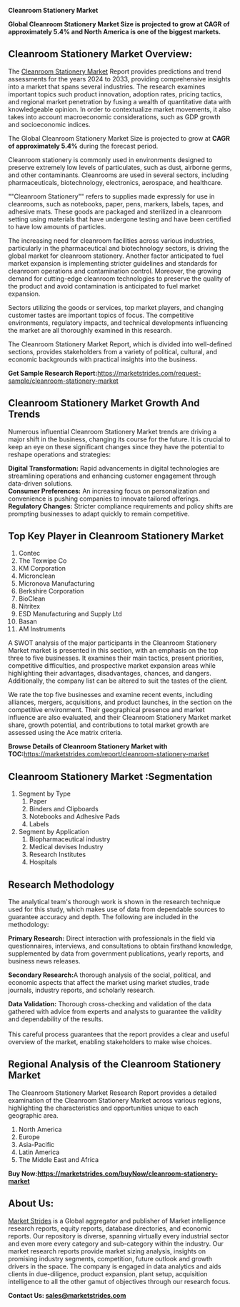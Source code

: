 <p><strong>Cleanroom Stationery Market</strong></p>
<p><strong>Global Cleanroom Stationery Market Size is projected to grow at CAGR of approximately 5.4% and North America is one of the biggest markets.</strong></p>
<h2>Cleanroom Stationery Market Overview:</h2>
<p>The <a href="https://marketstrides.com/report/cleanroom-stationery-market">Cleanroom Stationery Market</a> Report provides predictions and trend assessments for the years 2024 to 2033, providing comprehensive insights into a market that spans several industries. The research examines important topics such product innovation, adoption rates, pricing tactics, and regional market penetration by fusing a wealth of quantitative data with knowledgeable opinion. In order to contextualize market movements, it also takes into account macroeconomic considerations, such as GDP growth and socioeconomic indices.</p>
<p>The Global Cleanroom Stationery Market Size is projected to grow at <strong>CAGR of approximately 5.4%</strong> during the forecast period.</p>
<p>Cleanroom stationery is commonly used in environments designed to preserve extremely low levels of particulates, such as dust, airborne germs, and other contaminants. Cleanrooms are used in several sectors, including pharmaceuticals, biotechnology, electronics, aerospace, and healthcare.</p>
<p>""Cleanroom Stationery"" refers to supplies made expressly for use in cleanrooms, such as notebooks, paper, pens, markers, labels, tapes, and adhesive mats. These goods are packaged and sterilized in a cleanroom setting using materials that have undergone testing and have been certified to have low amounts of particles.</p>
<p>The increasing need for cleanroom facilities across various industries, particularly in the pharmaceutical and biotechnology sectors, is driving the global market for cleanroom stationery. Another factor anticipated to fuel market expansion is implementing stricter guidelines and standards for cleanroom operations and contamination control. Moreover, the growing demand for cutting-edge cleanroom technologies to preserve the quality of the product and avoid contamination is anticipated to fuel market expansion.</p>
<p>Sectors utilizing the goods or services, top market players, and changing customer tastes are important topics of focus. The competitive environments, regulatory impacts, and technical developments influencing the market are all thoroughly examined in this research.</p>
<p>The Cleanroom Stationery Market Report, which is divided into well-defined sections, provides stakeholders from a variety of political, cultural, and economic backgrounds with practical insights into the business.</p>
<p><strong>Get Sample Research Report:</strong><a href="https://marketstrides.com/request-sample/cleanroom-stationery-market">https://marketstrides.com/request-sample/cleanroom-stationery-market</a></p>
<h2>Cleanroom Stationery Market Growth And Trends</h2>
<p>Numerous influential Cleanroom Stationery Market trends are driving a major shift in the business, changing its course for the future. It is crucial to keep an eye on these significant changes since they have the potential to reshape operations and strategies:</p>
<p><strong>Digital Transformation:</strong> Rapid advancements in digital technologies are streamlining operations and enhancing customer engagement through data-driven solutions.<br /><strong>Consumer Preferences:</strong> An increasing focus on personalization and convenience is pushing companies to innovate tailored offerings.<br /><strong>Regulatory Changes:</strong> Stricter compliance requirements and policy shifts are prompting businesses to adapt quickly to remain competitive.</p>
<h2>Top Key Player in Cleanroom Stationery Market</h2>
<ol>
<li>Contec</li>
<li>The Texwipe Co</li>
<li>KM Corporation</li>
<li>Micronclean</li>
<li>Micronova Manufacturing</li>
<li>Berkshire Corporation</li>
<li>BioClean</li>
<li>Nitritex</li>
<li>ESD Manufacturing and Supply Ltd</li>
<li>Basan</li>
<li>AM Instruments</li>
</ol>
<p>A SWOT analysis of the major participants in the Cleanroom Stationery Market market is presented in this section, with an emphasis on the top three to five businesses. It examines their main tactics, present priorities, competitive difficulties, and prospective market expansion areas while highlighting their advantages, disadvantages, chances, and dangers. Additionally, the company list can be altered to suit the tastes of the client.</p>
<p>We rate the top five businesses and examine recent events, including alliances, mergers, acquisitions, and product launches, in the section on the competitive environment. Their geographical presence and market influence are also evaluated, and their Cleanroom Stationery Market market share, growth potential, and contributions to total market growth are assessed using the Ace matrix criteria.</p>
<p><strong>Browse Details of Cleanroom Stationery Market with TOC:</strong><a href="https://marketstrides.com/report/cleanroom-stationery-market">https://marketstrides.com/report/cleanroom-stationery-market</a></p>
<h2>Cleanroom Stationery Market :Segmentation</h2>
<ol>
<li>Segment by Type
<ol>
<li>Paper</li>
<li>Binders and Clipboards</li>
<li>Notebooks and Adhesive Pads</li>
<li>Labels</li>
</ol>
</li>
<li>Segment by Application
<ol>
<li>Biopharmaceutical industry</li>
<li>Medical devises Industry</li>
<li>Research Institutes</li>
<li>Hospitals</li>
</ol>
</li>
</ol>
<h2>Research Methodology</h2>
<p>The analytical team's thorough work is shown in the research technique used for this study, which makes use of data from dependable sources to guarantee accuracy and depth. The following are included in the methodology:</p>
<p><strong>Primary Research:</strong> Direct interaction with professionals in the field via questionnaires, interviews, and consultations to obtain firsthand knowledge, supplemented by data from government publications, yearly reports, and business news releases.</p>
<p><strong>Secondary Research:</strong>A&nbsp;thorough analysis of the social, political, and economic aspects that affect the market using market studies, trade journals, industry reports, and scholarly research.</p>
<p><strong>Data Validation:</strong>&nbsp;Thorough cross-checking and validation of the data gathered with advice from experts and analysts to guarantee the validity and dependability of the results. <br /><br />This careful process guarantees that the report provides a clear and useful overview of the market, enabling stakeholders to make wise choices.</p>
<h2>Regional Analysis of the Cleanroom Stationery Market</h2>
<p>The Cleanroom Stationery Market Research Report provides a detailed examination of the Cleanroom Stationery Market across various regions, highlighting the characteristics and opportunities unique to each geographic area.</p>
<ol>
<li>North America</li>
<li>Europe</li>
<li>Asia-Pacific</li>
<li>Latin America</li>
<li>The Middle East and Africa</li>
</ol>
<p><strong>Buy Now:<a href="https://marketstrides.com/buyNow/cleanroom-stationery-market?price=single_price">https://marketstrides.com/buyNow/cleanroom-stationery-market</a></strong></p>
<h2>About Us:</h2>
<p><a href="https://marketstrides.com/">Market Strides</a> is a Global aggregator and publisher of Market intelligence research reports, equity reports, database directories, and economic reports. Our repository is diverse, spanning virtually every industrial sector and even more every category and sub-category within the industry. Our market research reports provide market sizing analysis, insights on promising industry segments, competition, future outlook and growth drivers in the space. The company is engaged in data analytics and aids clients in due-diligence, product expansion, plant setup, acquisition intelligence to all the other gamut of objectives through our research focus.</p>
<p><strong>Contact Us: <a href="mailto:sales@marketstrides.com">sales@marketstrides.com</a></strong></p>
